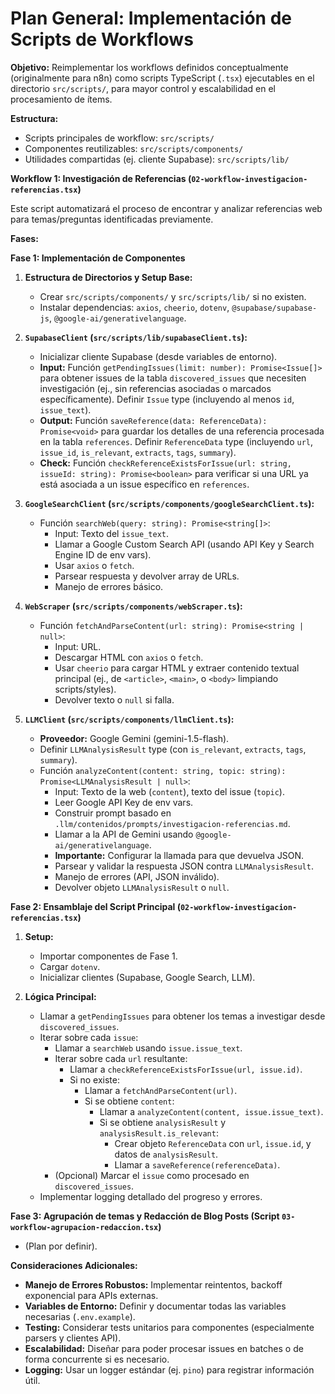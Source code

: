 # Plan General: Implementación de Scripts de Workflows

**Objetivo:** Reimplementar los workflows definidos conceptualmente (originalmente para n8n) como scripts TypeScript (`.tsx`) ejecutables en el directorio `src/scripts/`, para mayor control y escalabilidad en el procesamiento de ítems.

**Estructura:**
*   Scripts principales de workflow: `src/scripts/`
*   Componentes reutilizables: `src/scripts/components/`
*   Utilidades compartidas (ej. cliente Supabase): `src/scripts/lib/`

**Workflow 1: Investigación de Referencias (`02-workflow-investigacion-referencias.tsx`)**

Este script automatizará el proceso de encontrar y analizar referencias web para temas/preguntas identificadas previamente.

**Fases:**

**Fase 1: Implementación de Componentes**

1.  **Estructura de Directorios y Setup Base:**
    *   Crear `src/scripts/components/` y `src/scripts/lib/` si no existen.
    *   Instalar dependencias: `axios`, `cheerio`, `dotenv`, `@supabase/supabase-js`, `@google-ai/generativelanguage`.

2.  **`SupabaseClient` (`src/scripts/lib/supabaseClient.ts`):**
    *   Inicializar cliente Supabase (desde variables de entorno).
    *   **Input:** Función `getPendingIssues(limit: number): Promise<Issue[]>` para obtener issues de la tabla `discovered_issues` que necesiten investigación (ej., sin referencias asociadas o marcados específicamente). Definir `Issue` type (incluyendo al menos `id`, `issue_text`).
    *   **Output:** Función `saveReference(data: ReferenceData): Promise<void>` para guardar los detalles de una referencia procesada en la tabla `references`. Definir `ReferenceData` type (incluyendo `url`, `issue_id`, `is_relevant`, `extracts`, `tags`, `summary`).
    *   **Check:** Función `checkReferenceExistsForIssue(url: string, issueId: string): Promise<boolean>` para verificar si una URL ya está asociada a un issue específico en `references`.

3.  **`GoogleSearchClient` (`src/scripts/components/googleSearchClient.ts`):**
    *   Función `searchWeb(query: string): Promise<string[]>`:
        *   Input: Texto del `issue_text`.
        *   Llamar a Google Custom Search API (usando API Key y Search Engine ID de env vars).
        *   Usar `axios` o `fetch`.
        *   Parsear respuesta y devolver array de URLs.
        *   Manejo de errores básico.

4.  **`WebScraper` (`src/scripts/components/webScraper.ts`):**
    *   Función `fetchAndParseContent(url: string): Promise<string | null>`:
        *   Input: URL.
        *   Descargar HTML con `axios` o `fetch`.
        *   Usar `cheerio` para cargar HTML y extraer contenido textual principal (ej., de `<article>`, `<main>`, o `<body>` limpiando scripts/styles).
        *   Devolver texto o `null` si falla.

5.  **`LLMClient` (`src/scripts/components/llmClient.ts`):**
    *   **Proveedor:** Google Gemini (gemini-1.5-flash).
    *   Definir `LLMAnalysisResult` type (con `is_relevant`, `extracts`, `tags`, `summary`).
    *   Función `analyzeContent(content: string, topic: string): Promise<LLMAnalysisResult | null>`:
        *   Input: Texto de la web (`content`), texto del issue (`topic`).
        *   Leer Google API Key de env vars.
        *   Construir prompt basado en `.llm/contenidos/prompts/investigacion-referencias.md`.
        *   Llamar a la API de Gemini usando `@google-ai/generativelanguage`.
        *   **Importante:** Configurar la llamada para que devuelva JSON.
        *   Parsear y validar la respuesta JSON contra `LLMAnalysisResult`.
        *   Manejo de errores (API, JSON inválido).
        *   Devolver objeto `LLMAnalysisResult` o `null`.

**Fase 2: Ensamblaje del Script Principal (`02-workflow-investigacion-referencias.tsx`)**

1.  **Setup:**
    *   Importar componentes de Fase 1.
    *   Cargar `dotenv`.
    *   Inicializar clientes (Supabase, Google Search, LLM).

2.  **Lógica Principal:**
    *   Llamar a `getPendingIssues` para obtener los temas a investigar desde `discovered_issues`.
    *   Iterar sobre cada `issue`:
        *   Llamar a `searchWeb` usando `issue.issue_text`.
        *   Iterar sobre cada `url` resultante:
            *   Llamar a `checkReferenceExistsForIssue(url, issue.id)`.
            *   Si no existe:
                *   Llamar a `fetchAndParseContent(url)`.
                *   Si se obtiene `content`:
                    *   Llamar a `analyzeContent(content, issue.issue_text)`.
                    *   Si se obtiene `analysisResult` y `analysisResult.is_relevant`:
                        *   Crear objeto `ReferenceData` con `url`, `issue.id`, y datos de `analysisResult`.
                        *   Llamar a `saveReference(referenceData)`.
        *   (Opcional) Marcar el `issue` como procesado en `discovered_issues`.
    *   Implementar logging detallado del progreso y errores.

**Fase 3: Agrupación de temas y Redacción de Blog Posts (Script `03-workflow-agrupacion-redaccion.tsx`)**

*   (Plan por definir).

**Consideraciones Adicionales:**

*   **Manejo de Errores Robustos:** Implementar reintentos, backoff exponencial para APIs externas.
*   **Variables de Entorno:** Definir y documentar todas las variables necesarias (`.env.example`).
*   **Testing:** Considerar tests unitarios para componentes (especialmente parsers y clientes API).
*   **Escalabilidad:** Diseñar para poder procesar issues en batches o de forma concurrente si es necesario.
*   **Logging:** Usar un logger estándar (ej. `pino`) para registrar información útil.
